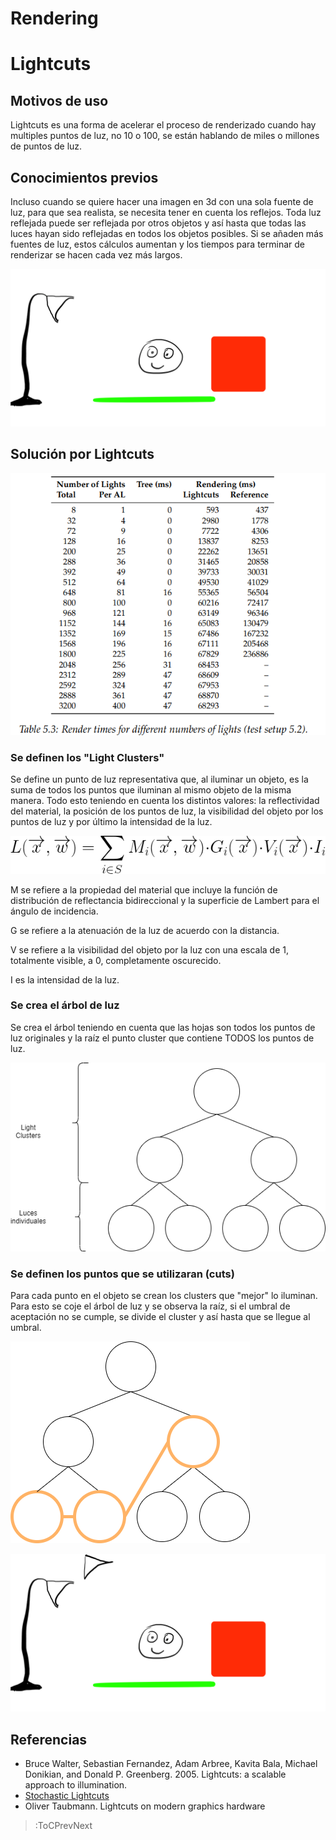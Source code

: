 # Rendering
# Lightcuts
## Motivos de uso 
Lightcuts es una forma de acelerar el proceso de renderizado cuando hay multiples puntos de luz, no 10 o 100, se están hablando de miles o millones de puntos de luz.

## Conocimientos previos
Incluso cuando se quiere hacer una imagen en 3d con una sola fuente de luz, para que sea realista, se necesita tener en cuenta los reflejos. Toda luz reflejada puede ser reflejada por otros objetos y así hasta que todas las luces hayan sido reflejadas en todos los objetos posibles. Si se añaden más fuentes de luz, estos cálculos aumentan y los tiempos para terminar de renderizar se hacen cada vez más largos. 

![Iluminando cara original](/docs/sketches/Taller2/a.gif)


## Solución por Lightcuts
![Comparación de tiempos](/docs/sketches/Taller2/comparacion.png)

### Se definen los "Light Clusters"
Se define un punto de luz representativa que, al iluminar un objeto, es la suma de todos los puntos que iluminan al mismo objeto de la misma manera. Todo esto teniendo en cuenta los distintos valores: la reflectividad del material, la posición de los puntos de luz, la visibilidad del objeto por los puntos de luz y por último la intensidad de la luz.

![Formula Light Clusters](/docs/sketches/Taller2/formulalightcuts.png)


M se refiere a la propiedad del material que incluye la función de distribución de reflectancia bidireccional y la superficie de Lambert para el ángulo de incidencia.

G se refiere a la atenuación de la luz de acuerdo con la distancia.

V se refiere a la visibilidad del objeto por la luz con una escala de 1, totalmente visible, a 0, completamente oscurecido.

I es la intensidad de la luz.


### Se crea el árbol de luz
Se crea el árbol teniendo en cuenta que las hojas son todos los puntos de luz originales y la raíz el punto cluster que contiene TODOS los puntos de luz.

![Arbol de luz](/docs/sketches/Taller2/cluster.png)

### Se definen los puntos que se utilizaran (cuts)
Para cada punto en el objeto se crean los clusters que "mejor" lo iluminan. Para esto se coje el árbol de luz y se observa la raíz, si el umbral de aceptación no se cumple, se divide el cluster y así hasta que se llegue al umbral.

![Lightcuts](/docs/sketches/Taller2/lightcut.png)

![Iluminando cara con Lightcuts](/docs/sketches/Taller2/b.gif)


## Referencias

- Bruce Walter, Sebastian Fernandez, Adam Arbree, Kavita Bala, Michael Donikian, and Donald P. Greenberg. 2005. Lightcuts: a scalable approach to illumination.
- [Stochastic Lightcuts](http://www.cemyuksel.com/research/stochasticlightcuts/)
- Oliver Taubmann. Lightcuts on modern graphics hardware

> :ToCPrevNext